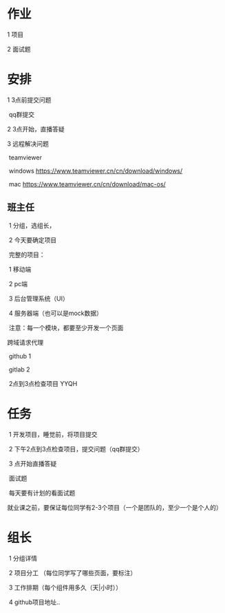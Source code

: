 # 作业

1 项目

2 面试题

# 安排

1 3点前提交问题

​	qq群提交

2 3点开始，直播答疑

3 远程解决问题

​	teamviewer

​		windows	https://www.teamviewer.cn/cn/download/windows/

​		mac 			https://www.teamviewer.cn/cn/download/mac-os/

## 班主任

​	1 分组，选组长，

​	2 今天要确定项目

​		完整的项目：

​			1 移动端

​			2 pc端

​			3 后台管理系统（UI）

​			4 服务器端（也可以是mock数据）

​		注意：每一个模块，都要至少开发一个页面

跨域请求代理

​	github 1

​	gitlab 2 

​	2点到3点检查项目
YYQH

# 任务

​	1 开发项目，睡觉前，将项目提交

​	2 下午2点到3点检查项目，提交问题（qq群提交）

​	3 点开始直播答疑

​	面试题

​		每天要有计划的看面试题 

​	就业课之前，要保证每位同学有2-3个项目（一个是团队的，至少一个是个人的）

# 组长

​	1 分组详情

​	2 项目分工 （每位同学写了哪些页面，要标注）

​	3 工作排期（每个组件用多久（天|小时））

​	4 github项目地址..

​	

